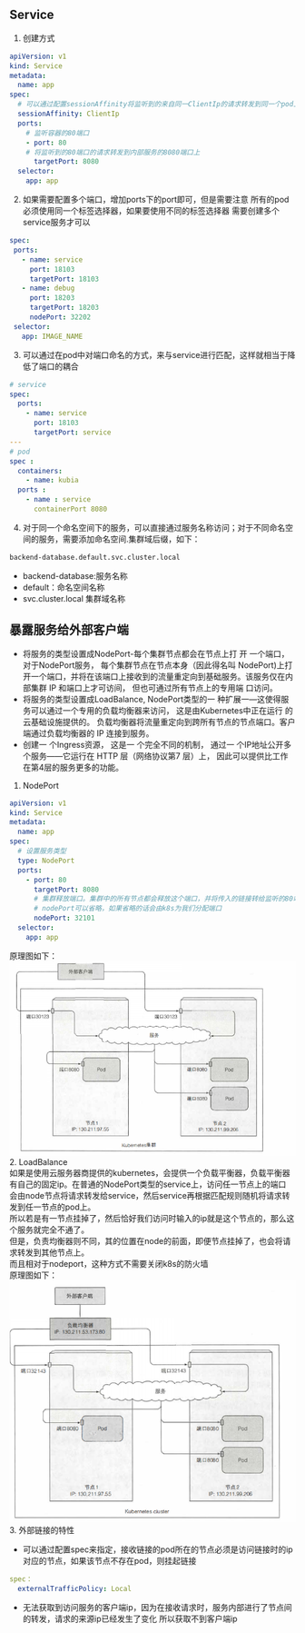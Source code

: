 ## Service
1. 创建方式
```yaml
apiVersion: v1
kind: Service
metadata:
  name: app
spec:
  # 可以通过配置sessionAffinity将监听到的来自同一ClientIp的请求转发到同一个pod上
  sessionAffinity: ClientIp
  ports:
    # 监听容器的80端口
    - port: 80
    # 将监听到的80端口的请求转发到内部服务的8080端口上
      targetPort: 8080
  selector:
    app: app
```
2. 如果需要配置多个端口，增加ports下的port即可，但是需要注意 所有的pod必须使用同一个标签选择器，如果要使用不同的标签选择器
需要创建多个service服务才可以  
 ```yaml
spec:
  ports:
    - name: service
      port: 18103
      targetPort: 18103
    - name: debug
      port: 18203
      targetPort: 18203
      nodePort: 32202
  selector:
    app: IMAGE_NAME
```
3. 可以通过在pod中对端口命名的方式，来与service进行匹配，这样就相当于降低了端口的耦合
```yaml
# service
spec:
  ports:
    - name: service
      port: 18103
      targetPort: service
---   
# pod
spec : 
  containers: 
    - name: kubia
  ports : 
    - name : service 
      containerPort 8080
```
4. 对于同一个命名空间下的服务，可以直接通过服务名称访问；对于不同命名空间的服务，需要添加命名空间.集群域后缀，如下：  
```bash
backend-database.default.svc.cluster.local
```
+ backend-database:服务名称
+ default：命名空间名称
+ svc.cluster.local 集群域名称
## 暴露服务给外部客户端
+ 将服务的类型设置成NodePort-每个集群节点都会在节点上打 开 一个端口， 对于NodePort服务， 每个集群节点在节点本身（因此得名叫
NodePort)上打开一个端口，并将在该端口上接收到的流量重定向到基础服务。该服务仅在内部集群 IP 和端口上才可访间， 但也可通过所有节点上的专用端
口访问。
+ 将服务的类型设置成LoadBalance, NodePort类型的一 种扩展一—这使得服务可以通过一个专用的负载均衡器来访问， 这是由Kubernetes中正在运行
的云基础设施提供的。 负载均衡器将流量重定向到跨所有节点的节点端口。客户端通过负载均衡器的 IP 连接到服务。
+ 创建一 个Ingress资源， 这是一 个完全不同的机制， 通过一 个IP地址公开多个服务——它运行在 HTTP 层（网络协议第7 层）上， 因此可以提供比工作
在第4层的服务更多的功能。
1. NodePort
```yaml
apiVersion: v1
kind: Service
metadata:
  name: app
spec:
  # 设置服务类型
  type: NodePort
  ports:
    - port: 80
      targetPort: 8080
      # 集群释放端口。集群中的所有节点都会释放这个端口，并将传入的链接转给监听的80端口
      # nodePort可以省略，如果省略的话会由k8s为我们分配端口
      nodePort: 32101
  selector:
    app: app
```
原理图如下：  
![nodePort类型原理图](../images/1577430534(1).jpg)
2. LoadBalance  
如果是使用云服务器商提供的kubernetes，会提供一个负载平衡器，负载平衡器有自己的固定ip。在普通的NodePort类型的service上，访问任一节点上的端口
会由node节点将请求转发给service，然后service再根据匹配规则随机将请求转发到任一节点的pod上。    
所以若是有一节点挂掉了，然后恰好我们访问时输入的ip就是这个节点的，那么这个服务就完全不通了。  
但是，负责均衡器则不同，其的位置在node的前面，即便节点挂掉了，也会将请求转发到其他节点上。  
而且相对于nodeport，这种方式不需要关闭k8s的防火墙  
原理图如下：  
![LoadBalance类型原理图](../images/1577430834(1).jpg)
3. 外部链接的特性
+ 可以通过配置spec来指定，接收链接的pod所在的节点必须是访问链接时的ip对应的节点，如果该节点不存在pod，则挂起链接
```yaml
spec：
  externalTrafficPolicy: Local
```
+ 无法获取到访问服务的客户端ip，因为在接收请求时，服务内部进行了节点间的转发，请求的来源ip已经发生了变化
所以获取不到客户端ip
